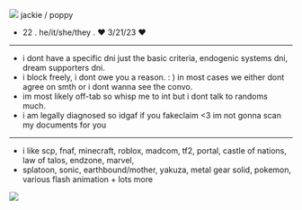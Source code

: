 ![](https://github.com/two-dee/two-dee/assets/145892647/b2037391-05aa-4fa5-9aae-3a6c9d599ceb) jackie / poppy
-  22 . he/it/she/they . ♥ 3/21/23 ♥
- --------------------------------------------------------
-  i dont have a specific dni just the basic criteria, endogenic systems dni, dream supporters dni.
-  i block freely, i dont owe you a reason. : ) in most cases we either dont agree on smth or i dont wanna see the convo.
-  im most likely off-tab so whisp me to int but i dont talk to randoms much.
-  i am legally diagnosed so idgaf if you fakeclaim <3 im not gonna scan my documents for you
- --------------------------------------------------------
- i like scp, fnaf, minecraft, roblox, madcom, tf2, portal, castle of nations, law of talos, endzone, marvel,
- splatoon, sonic, earthbound/mother, yakuza, metal gear solid, pokemon, various flash animation + lots more

![](https://images-wixmp-ed30a86b8c4ca887773594c2.wixmp.com/f/7af73795-0d8b-4023-aebe-13e6e2680eca/dck55hl-662980f5-4284-407b-8c30-9344d4356968.png/v1/fill/w_102,h_59/flower_boy_2_stamp_by_slayer_plz_dck55hl-fullview.png?token=eyJ0eXAiOiJKV1QiLCJhbGciOiJIUzI1NiJ9.eyJzdWIiOiJ1cm46YXBwOjdlMGQxODg5ODIyNjQzNzNhNWYwZDQxNWVhMGQyNmUwIiwiaXNzIjoidXJuOmFwcDo3ZTBkMTg4OTgyMjY0MzczYTVmMGQ0MTVlYTBkMjZlMCIsIm9iaiI6W1t7ImhlaWdodCI6Ijw9NTkiLCJwYXRoIjoiXC9mXC83YWY3Mzc5NS0wZDhiLTQwMjMtYWViZS0xM2U2ZTI2ODBlY2FcL2RjazU1aGwtNjYyOTgwZjUtNDI4NC00MDdiLThjMzAtOTM0NGQ0MzU2OTY4LnBuZyIsIndpZHRoIjoiPD0xMDIifV1dLCJhdWQiOlsidXJuOnNlcnZpY2U6aW1hZ2Uub3BlcmF0aW9ucyJdfQ.6J-n-iUDDusR01SWDdXfocMLRUJJMKEjI4ruM2916Ew)
